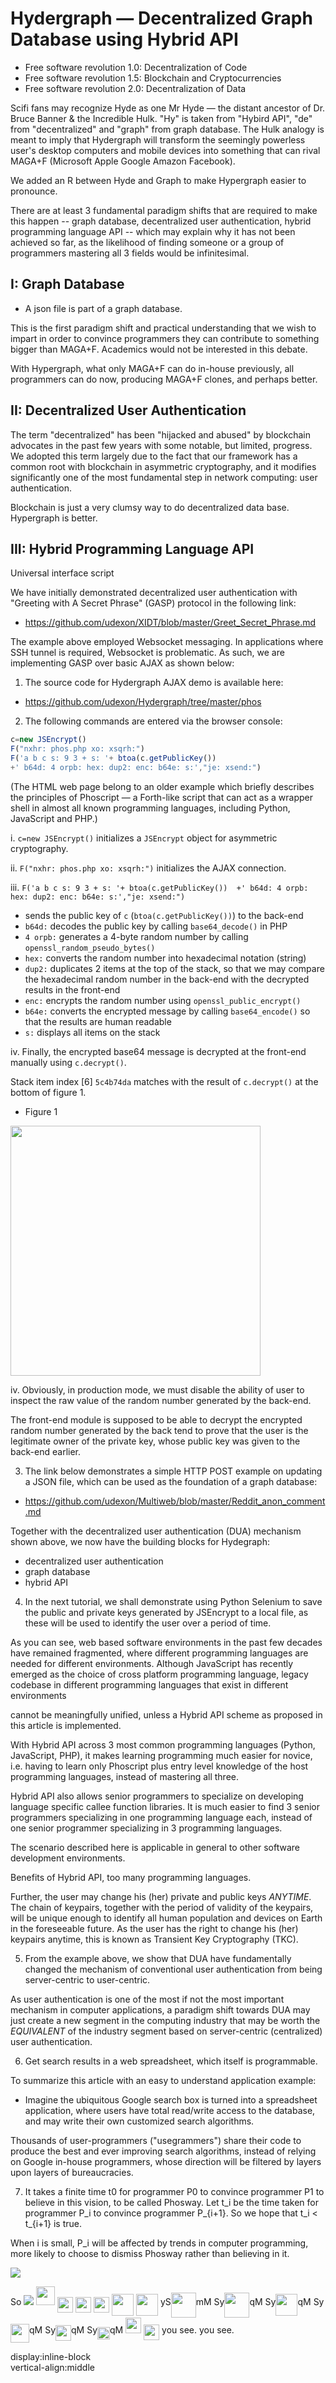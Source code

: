 # Hydergraph &mdash; Decentralized Graph Database using Hybrid API

- Free software revolution 1.0: Decentralization of Code
- Free software revolution 1.5: Blockchain and Cryptocurrencies
- Free software revolution 2.0: Decentralization of Data

Scifi fans may recognize Hyde as one Mr Hyde &mdash; the distant ancestor of Dr. Bruce Banner & the Incredible Hulk. "Hy" is taken from "Hybird API", "de" from "decentralized" and "graph" from graph database. The Hulk analogy is meant to imply that Hydergraph will transform the seemingly powerless user's desktop computers and mobile devices into something that can rival MAGA+F (Microsoft Apple Google Amazon Facebook).

We added an R between Hyde and Graph to make Hypergraph easier to pronounce.

There are at least 3 fundamental paradigm shifts that are required to make this happen -- graph database, decentralized user authentication, hybrid programming language API -- which may explain why it has not been achieved so far, as the likelihood of finding someone or a group of programmers mastering all 3 fields would be infinitesimal.



## I: Graph Database

- A json file is part of a graph database.

This is the first paradigm shift and practical understanding that we wish to impart in order to convince programmers they can contribute to something bigger than MAGA+F.
Academics would not be interested in this debate. 



With Hypergraph, what only MAGA+F can do in-house previously, all programmers can do now, producing MAGA+F clones, and perhaps better.


## II: Decentralized User Authentication
The term "decentralized" has been "hijacked and abused" by blockchain advocates in the past few years with some notable, but limited, progress. We adopted this term largely due to the fact that our framework has a common root with blockchain in asymmetric cryptography, and it modifies significantly one of the most fundamental step in network computing: user authentication.

Blockchain is just a very clumsy way to do decentralized data base. Hypergraph is better.


## III: Hybrid Programming Language API

Universal interface script

We have initially demonstrated decentralized user authentication with "Greeting with A Secret Phrase" (GASP) protocol in the following link:

- https://github.com/udexon/XIDT/blob/master/Greet_Secret_Phrase.md

The example above employed Websocket messaging. In applications where SSH tunnel is required, Websocket is problematic. As such, we are implementing GASP over basic AJAX as shown below:

1. The source code for Hydergraph AJAX demo is available here:

- https://github.com/udexon/Hydergraph/tree/master/phos

2. The following commands are entered via the browser console:

```js
c=new JSEncrypt()
F("nxhr: phos.php xo: xsqrh:")
F('a b c s: 9 3 + s: '+ btoa(c.getPublicKey()) 
+' b64d: 4 orpb: hex: dup2: enc: b64e: s:',"je: xsend:")
```

(The HTML web page belong to an older example which briefly describes the principles of Phoscript &mdash; a Forth-like script that can act as a wrapper shell in almost all known programming languages, including Python, JavaScript and PHP.)

i. `c=new JSEncrypt()` initializes a `JSEncrypt` object for asymmetric cryptography.

ii. `F("nxhr: phos.php xo: xsqrh:")` initializes the AJAX connection.

iii. `F('a b c s: 9 3 + s: '+ btoa(c.getPublicKey()) 
+' b64d: 4 orpb: hex: dup2: enc: b64e: s:',"je: xsend:")`

- sends the public key of `c` (`btoa(c.getPublicKey())`) to the back-end
- `b64d:` decodes the public key by calling `base64_decode()` in PHP
- `4 orpb:` generates a 4-byte random number by calling `openssl_random_pseudo_bytes()`
- `hex:` converts the random number into hexadecimal notation (string)
- `dup2:` duplicates 2 items at the top of the stack, so that we may compare the hexadecimal random number in the back-end with the decrypted results in the front-end
- `enc:` encrypts the random number using `openssl_public_encrypt()`
- `b64e:` converts the encrypted message by calling `base64_encode()` so that the results are human readable
- `s:` displays all items on the stack

iv. Finally, the encrypted base64 message is decrypted at the front-end manually using `c.decrypt()`. 

Stack item index [6] `5c4b74da` matches with the result of `c.decrypt()` at the bottom of figure 1.

- Figure 1
<img src="https://github.com/udexon/Hydergraph/blob/master/Hydergraph/GASP.png" width=400>

iv. Obviously, in production mode, we must disable the ability of user to inspect the raw value of the random number generated by the back-end.

The front-end module is supposed to be able to decrypt the encrypted random number generated by the back tend to prove that the user is the legitimate owner of the private key, whose public key was given to the back-end earlier.

3. The link below demonstrates a simple HTTP POST example on updating a JSON file, which can be used as the foundation of a graph database:

- https://github.com/udexon/Multiweb/blob/master/Reddit_anon_comment.md

Together with the decentralized user authentication (DUA) mechanism shown above, we now have the building blocks for Hydegraph:

- decentralized user authentication
- graph database
- hybrid API

4. In the next tutorial, we shall demonstrate using Python Selenium to save the public and private keys generated by JSEncrypt to a local file, as these will be used to identify the user over a period of time.

As you can see, web based software environments
 in the past few decades have remained fragmented, where different programming languages are needed for different environments. Although JavaScript has recently emerged as the choice of cross platform programming language, legacy codebase in different programming languages that exist in different environments 

cannot be meaningfully unified, unless a Hybrid API scheme as proposed in this article is implemented.

With Hybrid API across 3 most common programming languages (Python, JavaScript, PHP), it makes learning programming much easier for novice, i.e. having to learn only Phoscript plus entry level knowledge of the host programming languages, instead of mastering all three.

Hybrid API also allows senior programmers to specialize on developing language specific callee function libraries. It is much easier to find 3 senior programmers specializing in one programming language each, instead of one senior programmer specializing in 3 programming languages.

The scenario described here is applicable in general to other software development environments.

Benefits of Hybrid API, too many programming languages.

Further, the user may change his (her) private and public keys _ANYTIME_. The chain of keypairs, together with the period of validity of the keypairs, will be unique enough to identify all human population and devices on Earth in the foreseeable future. As the user has the right to change his (her) keypairs anytime, this is known as Transient Key Cryptography (TKC).

5. From the example above, we show that DUA have fundamentally changed the mechanism of conventional user authentication from being server-centric to user-centric.

As user authentication is one of the most if not the most important mechanism in computer applications, a paradigm shift towards DUA may just create a new segment in the computing industry that may be worth the _EQUIVALENT_ of the industry segment based on server-centric (centralized) user authentication.

6. Get search results in a web spreadsheet, which itself is programmable.

To summarize this article with an easy to understand application example:

- Imagine the ubiquitous Google search box is turned into a spreadsheet application, where users have total read/write access to the database, and may write their own customized search algorithms.

Thousands of user-programmers ("usegrammers") share their code to produce the best and ever improving search algorithms, instead of relying on Google in-house programmers, whose direction will be filtered by layers upon layers of bureaucracies.


7. It takes a finite time t0 for programmer P0 to convince programmer P1 to believe in this vision, to be called Phosway. Let t_i be the time taken for programmer P_i to convince programmer P_{i+1}. So we hope that t_i < t_{i+1} is true.

When i is small, P_i will be affected by trends in computer programming, more likely to choose to dismiss Phosway rather than believing in it.


<img src="https://github.com/udexon/Hydergraph/blob/master/Hydergraph/equation.svg">

So <img src="https://github.com/udexon/Hydergraph/blob/master/Hydergraph/P_i.svg"> <img src="https://github.com/udexon/Hydegraph/blob/master/Hydergraph/P_i.svg" width=30> <img src="https://github.com/udexon/Hydegraph/blob/master/Hydergraph/P_i.svg" width=25 align="middle">
<img src="https://github.com/udexon/Hydergraph/blob/master/Hydergraph/P_i_b2.svg" width=25 align="middle">
<img src="https://github.com/udexon/Hydergraph/blob/master/Hydergraph/P_i_btm.svg" width=25 align="middle">
<img src="https://github.com/udexon/Hydergraph/blob/master/Hydergraph/P_i_btm.svg" width=35 align="middle">
<img src="https://github.com/udexon/Hydergraph/blob/master/Hydergraph/P_i_b3.svg" width=35 align="middle">
 yS<img src="https://github.com/udexon/Hydergraph/blob/master/Hydergraph/P_i_b4.svg" width=40 align="middle">mM 
 Sy<img src="https://github.com/udexon/Hydergraph/blob/master/Hydergraph/P_i_5.svg" width=40 align="middle">qM 
 Sy<img src="https://github.com/udexon/Hydergraph/blob/master/Hydergraph/P_i_5.svg" width=35 align="middle">qM 
 Sy<img src="https://github.com/udexon/Hydergraph/blob/master/Hydergraph/P_i_5.svg" width=30 align="middle">qM 
 Sy<img src="https://github.com/udexon/Hydergraph/blob/master/Hydergraph/P_i_5.svg" width=25 align="middle">qM 
 Sy<img src="https://github.com/udexon/Hydergraph/blob/master/Hydergraph/P_i_5.svg" width=20 align="middle">qM 
<img src="https://github.com/udexon/Hydergraph/blob/master/Hydergraph/P_i.svg" width=25 align="bottom"> <img style="vertical-align:text-top" src="https://github.com/udexon/Hydergraph/blob/master/Hydergraph/P_i_top.svg" width=25> you see. you see.

<span style="display:inline-block; vertical-align:middle">display:inline-block<br>vertical-align:middle</span>
